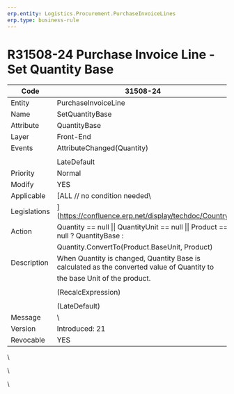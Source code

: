 ```yaml
---
erp.entity: Logistics.Procurement.PurchaseInvoiceLines
erp.type: business-rule
---
```

# R31508-24 Purchase Invoice Line - Set Quantity Base
| Code                 | 31508-24                                                                                      |
|----------------------|-----------------------------------------------------------------------------------------------|
| Entity               | PurchaseInvoiceLine                                                                           |
| Name                 | SetQuantityBase                                                                               |
| Attribute            | QuantityBase                                                                                  |
| Layer                | Front-End                                                                                     |
| Events               | AttributeChanged(Quantity)                                                                    |
|                      |                                                                                               |
|                      | LateDefault                                                                                   |
| Priority             | Normal                                                                                        |
| Modify               | YES                                                                                           |
| Applicable           | [ALL // no condition needed\                                                                  |
| Legislations         | ](https://confluence.erp.net/display/techdoc/Country|Specific|Functionality)                  |
| Action               | Quantity == null \|\| QuantityUnit == null \|\| Product == null ? QuantityBase :              |
|                      | Quantity.ConvertTo(Product.BaseUnit, Product)                                                 |
| Description          | When Quantity is changed, Quantity Base is calculated as the converted value of Quantity to   |
|                      | the base Unit of the product.                                                                 |
|                      |                                                                                               |
|                      | (RecalcExpression)                                                                            |
|                      |                                                                                               |
|                      | (LateDefault)                                                                                 |
| Message              | \                                                                                             |
| Version              | Introduced: 21                                                                                |
| Revocable            | YES                                                                                           |

\

\

\
